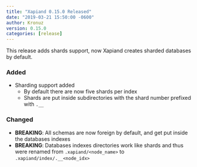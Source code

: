 ```yaml
---
title: "Xapiand 0.15.0 Released"
date: "2019-03-21 15:50:00 -0600"
author: Kronuz
version: 0.15.0
categories: [release]
---
```


This release adds shards support, now Xapiand creates sharded databases by
default.


### Added
- Sharding support added
  + By default there are now five shards per index
  + Shards are put inside subdirectories with the shard number prefixed with `.__`

### Changed
- **BREAKING**: All schemas are now foreign by default, and get put inside the databases indexes
- **BREAKING**: Databases indexes directories work like shards and thus were renamed
                from `.xapiand/<node_name>` to `.xapiand/index/.__<node_idx>`
